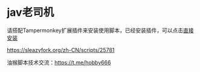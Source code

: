 # jav老司机

请搭配Tampermonkey扩展插件来安装使用脚本，已经安装插件，可以点击<a href="https://github.com/hobbyfang/javOldDriver/raw/master/JavOldDriver.user.js" rel="nofollow">直接安装</a>

https://sleazyfork.org/zh-CN/scripts/25781

油猴脚本技术交流：https://t.me/hobby666
